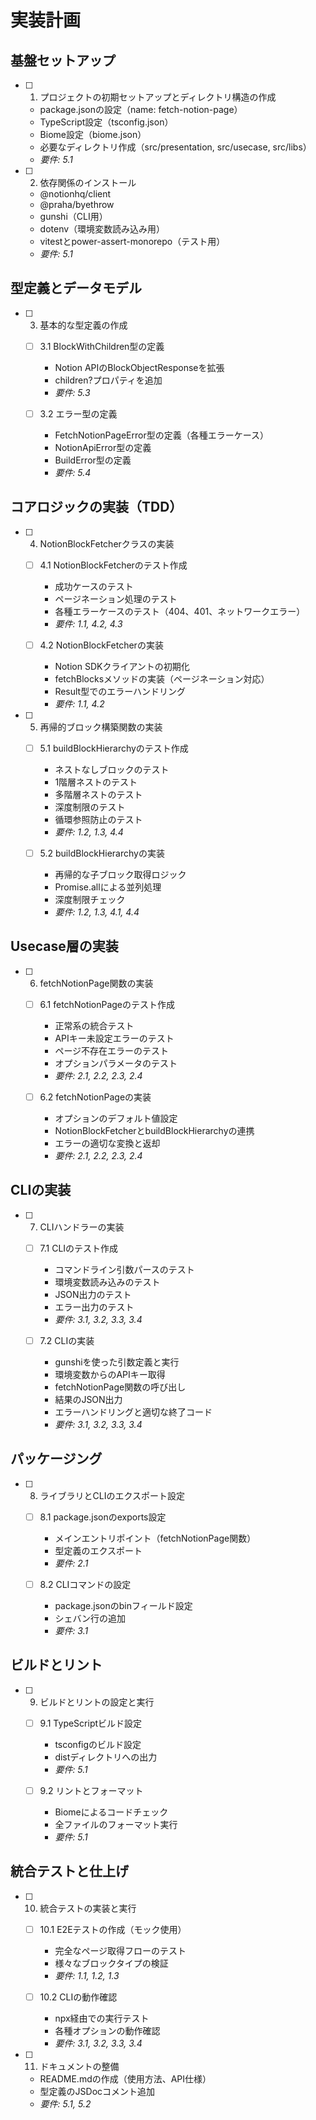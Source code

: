 # 実装計画

## 基盤セットアップ

- [ ] 1. プロジェクトの初期セットアップとディレクトリ構造の作成
  - package.jsonの設定（name: fetch-notion-page）
  - TypeScript設定（tsconfig.json）
  - Biome設定（biome.json）
  - 必要なディレクトリ作成（src/presentation, src/usecase, src/libs）
  - _要件: 5.1_

- [ ] 2. 依存関係のインストール
  - @notionhq/client
  - @praha/byethrow
  - gunshi（CLI用）
  - dotenv（環境変数読み込み用）
  - vitestとpower-assert-monorepo（テスト用）
  - _要件: 5.1_

## 型定義とデータモデル

- [ ] 3. 基本的な型定義の作成
  - [ ] 3.1 BlockWithChildren型の定義
    - Notion APIのBlockObjectResponseを拡張
    - children?プロパティを追加
    - _要件: 5.3_
  
  - [ ] 3.2 エラー型の定義
    - FetchNotionPageError型の定義（各種エラーケース）
    - NotionApiError型の定義
    - BuildError型の定義
    - _要件: 5.4_

## コアロジックの実装（TDD）

- [ ] 4. NotionBlockFetcherクラスの実装
  - [ ] 4.1 NotionBlockFetcherのテスト作成
    - 成功ケースのテスト
    - ページネーション処理のテスト
    - 各種エラーケースのテスト（404、401、ネットワークエラー）
    - _要件: 1.1, 4.2, 4.3_
  
  - [ ] 4.2 NotionBlockFetcherの実装
    - Notion SDKクライアントの初期化
    - fetchBlocksメソッドの実装（ページネーション対応）
    - Result型でのエラーハンドリング
    - _要件: 1.1, 4.2_

- [ ] 5. 再帰的ブロック構築関数の実装
  - [ ] 5.1 buildBlockHierarchyのテスト作成
    - ネストなしブロックのテスト
    - 1階層ネストのテスト
    - 多階層ネストのテスト
    - 深度制限のテスト
    - 循環参照防止のテスト
    - _要件: 1.2, 1.3, 4.4_
  
  - [ ] 5.2 buildBlockHierarchyの実装
    - 再帰的な子ブロック取得ロジック
    - Promise.allによる並列処理
    - 深度制限チェック
    - _要件: 1.2, 1.3, 4.1, 4.4_

## Usecase層の実装

- [ ] 6. fetchNotionPage関数の実装
  - [ ] 6.1 fetchNotionPageのテスト作成
    - 正常系の統合テスト
    - APIキー未設定エラーのテスト
    - ページ不存在エラーのテスト
    - オプションパラメータのテスト
    - _要件: 2.1, 2.2, 2.3, 2.4_
  
  - [ ] 6.2 fetchNotionPageの実装
    - オプションのデフォルト値設定
    - NotionBlockFetcherとbuildBlockHierarchyの連携
    - エラーの適切な変換と返却
    - _要件: 2.1, 2.2, 2.3, 2.4_

## CLIの実装

- [ ] 7. CLIハンドラーの実装
  - [ ] 7.1 CLIのテスト作成
    - コマンドライン引数パースのテスト
    - 環境変数読み込みのテスト
    - JSON出力のテスト
    - エラー出力のテスト
    - _要件: 3.1, 3.2, 3.3, 3.4_
  
  - [ ] 7.2 CLIの実装
    - gunshiを使った引数定義と実行
    - 環境変数からのAPIキー取得
    - fetchNotionPage関数の呼び出し
    - 結果のJSON出力
    - エラーハンドリングと適切な終了コード
    - _要件: 3.1, 3.2, 3.3, 3.4_

## パッケージング

- [ ] 8. ライブラリとCLIのエクスポート設定
  - [ ] 8.1 package.jsonのexports設定
    - メインエントリポイント（fetchNotionPage関数）
    - 型定義のエクスポート
    - _要件: 2.1_
  
  - [ ] 8.2 CLIコマンドの設定
    - package.jsonのbinフィールド設定
    - シェバン行の追加
    - _要件: 3.1_

## ビルドとリント

- [ ] 9. ビルドとリントの設定と実行
  - [ ] 9.1 TypeScriptビルド設定
    - tsconfigのビルド設定
    - distディレクトリへの出力
    - _要件: 5.1_
  
  - [ ] 9.2 リントとフォーマット
    - Biomeによるコードチェック
    - 全ファイルのフォーマット実行
    - _要件: 5.1_

## 統合テストと仕上げ

- [ ] 10. 統合テストの実装と実行
  - [ ] 10.1 E2Eテストの作成（モック使用）
    - 完全なページ取得フローのテスト
    - 様々なブロックタイプの検証
    - _要件: 1.1, 1.2, 1.3_
  
  - [ ] 10.2 CLIの動作確認
    - npx経由での実行テスト
    - 各種オプションの動作確認
    - _要件: 3.1, 3.2, 3.3, 3.4_

- [ ] 11. ドキュメントの整備
  - README.mdの作成（使用方法、API仕様）
  - 型定義のJSDocコメント追加
  - _要件: 5.1, 5.2_